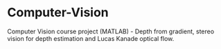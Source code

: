 # Computer-Vision
Computer Vision course project (MATLAB) - Depth from gradient, stereo vision for depth estimation and Lucas Kanade optical flow.
